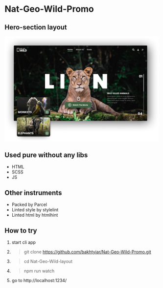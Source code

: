 # Nat-Geo-Wild-Promo
## Hero-section layout
![preview image](./github_preview.png)

## Used pure without any libs
- HTML  
- SCSS
- JS

## Other instruments
- Packed by Parcel
- Linted style by stylelint
- Linted html by htmlhint

## How to try
1. start cli app
2. > git clone https://github.com/bakhtyiar/Nat-Geo-Wild-Promo.git
3. > cd Nat-Geo-Wild-layout
4. > npm run watch
5. go to http://localhost:1234/